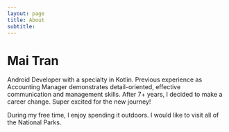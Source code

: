 ```yaml
---
layout: page
title: About
subtitle: 
---
```


# Mai Tran

Android Developer with a specialty in Kotlin. Previous experience as Accounting Manager demonstrates detail-oriented, effective communication and management skills. After 7+ years, I decided to make a career change. Super excited for the new journey!

During my free time, I enjoy spending it outdoors. I would like to visit all of the National Parks. 
